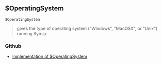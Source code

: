 ## $OperatingSystem

```
$OperatingSystem
```

> gives the type of operating system ("Windows", "MacOSX", or "Unix") running Symja.
  

### Github

* [Implementation of $OperatingSystem](https://github.com/axkr/symja_android_library/blob/master/symja_android_library/matheclipse-core/src/main/java/org/matheclipse/core/builtin/ConstantDefinitions.java#L388) 
